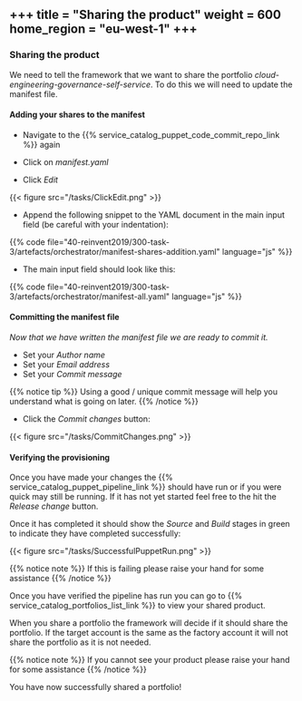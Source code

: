 +++
title = "Sharing the product"
weight = 600
home_region = "eu-west-1"
+++
---


### Sharing the product

We need to tell the framework that we want to share the portfolio *cloud-engineering-governance-self-service*.  To do 
this we will need to update the manifest file.

#### Adding your shares to the manifest
 
- Navigate to the {{% service_catalog_puppet_code_commit_repo_link %}} again

- Click on *manifest.yaml*

- Click *Edit*

{{< figure src="/tasks/ClickEdit.png" >}}

- Append the following snippet to the YAML document in the main input field (be careful with your indentation):

 {{% code file="40-reinvent2019/300-task-3/artefacts/orchestrator/manifest-shares-addition.yaml" language="js" %}}
 
- The main input field should look like this:

 {{% code file="40-reinvent2019/300-task-3/artefacts/orchestrator/manifest-all.yaml" language="js" %}}



#### Committing the manifest file

_Now that we have written the manifest file we are ready to commit it._

- Set your *Author name*
- Set your *Email address*
- Set your *Commit message*

{{% notice tip %}}
Using a good / unique commit message will help you understand what is going on later.
{{% /notice %}}


- Click the *Commit changes* button:

{{< figure src="/tasks/CommitChanges.png" >}}


#### Verifying the provisioning


Once you have made your changes the {{% service_catalog_puppet_pipeline_link %}} should have run or if you were quick 
may still be running.  If it has not yet started feel free to the hit the *Release change* button.

Once it has completed it should show the *Source* and *Build* stages in green to indicate they have completed 
successfully:

{{< figure src="/tasks/SuccessfulPuppetRun.png" >}}


{{% notice note %}}
If this is failing please raise your hand for some assistance
{{% /notice %}}

Once you have verified the pipeline has run you can go to {{% service_catalog_portfolios_list_link %}} to view your 
shared product.  

When you share a portfolio the framework will decide if it should share the portfolio.  If the target account is the same
as the factory account it will not share the portfolio as it is not needed.

{{% notice note %}}
If you cannot see your product please raise your hand for some assistance
{{% /notice %}}

You have now successfully shared a portfolio!
